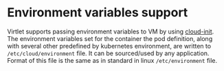 # Environment variables support

Virtlet supports passing environment variables to VM by using
[cloud-init](http://cloudinit.readthedocs.io/en/latest/index.html).
The environment variables set for the container the pod definition, along with
several other predefined by kubernetes environment, are written to
`/etc/cloud/environment` file. It can be sourced/used by any application.
Format of this file is the same as in standard in linux `/etc/environment`
file.
